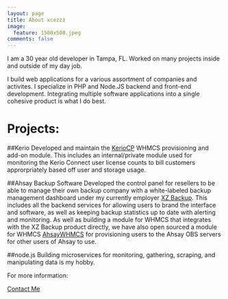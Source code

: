 ```yaml
---
layout: page
title: About xcezzz
image:
  feature: 1500x500.jpeg
comments: false
---
```


I am a 30 year old developer in Tampa, FL. Worked on many projects inside and outside of my day job. 

I build web applications for a various assortment of companies and activites. I specialize in PHP and Node.JS backend and front-end development. Integrating multiple software applications into a single cohesive product is what I do best. 	

# Projects:


##Kerio
Developed and maintain the [KerioCP](http://www.keriocp.com) WHMCS provisioning and add-on module. 
This includes an internal/private module used for monitoring the Kerio Connect user license counts to bill customers approrpriately based off user and storage usage.


##Ahsay Backup Software
Developed the control panel for resellers to be able to manage their own backup company with a white-labeled backup management dashboard under my currently employer [XZ Backup](http://www.xzbackup.com).  This includes all the backend services for allowing users to brand the interface and software, as well as keeping backup statistics up to date with alerting and monitoring. As well as building a module for WHMCS that integrates with the XZ Backup product directly, we have also open sourced a module for WHMCS [AhsayWHMCS](http://xzbackup.github.io/AhsayWHMCS/) for provisioning users to the Ahsay OBS servers for other users of Ahsay to use.


##node.js
Building microservices for monitoring, gathering, scraping, and manipulating data is my hobby.

For more information: 

<div markdown="0">
	<a href="mailto:{{ site.owner.email }}" class="btn btn-info"><i class="fa fa-fw fa-envelope"></i> Contact Me </a>
</div>
